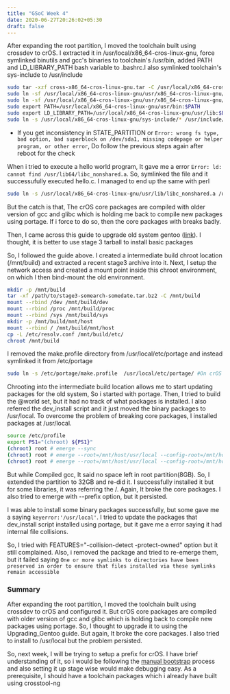 ```yaml
---
title: "GSoC Week 4"
date: 2020-06-27T20:26:02+05:30
draft: false
---
```


After expanding the root partition, I moved the toolchain built using crossdev to crOS. I extracted it in /usr/local/x86_64-cros-linux-gnu, force symlinked binutils and gcc's binaries  to toolchain's /usr/bin, added PATH and LD_LIBRARY_PATH bash variable to .bashrc.I also symlinked toolchain's sys-include to /usr/include
```bash
sudo tar -xzf cross-x86_64-cros-linux-gnu.tar -C /usr/local/x86_64-cros-linux-gnu/
sudo ln -sf /usr/local/x86_64-cros-linux-gnu/usr/x86_64-cros-linux-gnu/gcc-bin/9.3.0/*  /usr/local/x86_64-cros-linux-gnu/usr/bin/
sudo ln -sf /usr/local/x86_64-cros-linux-gnu/usr/x86_64-cros-linux-gnu/binutils-bin/2.33.1/*  /usr/local/x86_64-cros-linux-gnu/usr/bin/
sudo export PATH=/usr/local/x86_64-cros-linux-gnu/usr/bin:$PATH
sudo export LD_LIBRARY_PATH=/usr/local/x86_64-cros-linux-gnu/usr/lib:$LD_LIBRARY_PATH
sudo ln -s /usr/local/x86_64-cros-linux-gnu/sys-include/* /usr/include/
```

- If you get inconsistency in STATE_PARTITION or ```Error: wrong fs type, bad option, bad superblock on /dev/sda1, missing codepage or helper program, or other error```, Do follow the previous steps  again after reboot for the  check

When i tried to execute a hello world program, It gave me a error ```Error: ld: cannot find /usr/lib64/libc_nonshared.a```. So, symlinked the file and it successufully executed hello.c. I managed to end up the same with perl
```bash
sudo ln -s /usr/local/x86_64-cros-linux-gnu/usr/lib/libc_nonshared.a /usr/lib64/libc_nonshared.a
```

But the catch is that, The crOS core packages are compiled with older version of gcc and glibc which is holding me back to compile new packages using portage. If i force to do so, then the core packages with breaks badly.

Then, I came across this guide to upgrade old system gentoo ([link](https://wiki.gentoo.org/wiki/Upgrading_Gentoo)). I thought, it is better to use stage 3 tarball to install basic packages

So, I followed the guide above. I created a intermediate build chroot location (/mnt/build) and extracted a recent stage3 archive into it. Next, I setup the network access and created a mount point inside this chroot environment, on which I then bind-mount the old environment. 
```bash
mkdir -p /mnt/build
tar -xf /path/to/stage3-somearch-somedate.tar.bz2 -C /mnt/build
mount --rbind /dev /mnt/build/dev
mount --rbind /proc /mnt/build/proc
mount --rbind /sys /mnt/build/sys
mkdir -p /mnt/build/mnt/host
mount --rbind / /mnt/build/mnt/host
cp -L /etc/resolv.conf /mnt/build/etc/
chroot /mnt/build
```

I removed the make.profile directory from /usr/local/etc/portage and instead symlinked it from /etc/portage
```bash
sudo ln -s /etc/portage/make.profile  /usr/local/etc/portage/ #On crOS and not the build chroot
```

Chrooting into the intermediate build location allows me to start updating packages for the old system, So i started with portage. Then, I tried to build the @world set, but it had no track of what packages is installed. I also referred the dev_install script and it just moved the binary packages to /usr/local. To overcome the problem of breaking core packages, I installed packages at /usr/local. 
```bash
source /etc/profile
export PS1="(chroot) ${PS1}"
(chroot) root # emerge --sync
(chroot) root # emerge --root=/mnt/host/usr/local --config-root=/mnt/host/usr/local --verbose --oneshot sys-apps/portage
(chroot) root # emerge --root=/mnt/host/usr/local --config-root=/mnt/host/usr/local -av1 sys-devel/gcc
```

But while Compiled gcc, It said no space left in root partition(8GB). So, I extended the partition to 32GB and re-did it. I successfully installed it but for some libraries, it was referring the /. Again, It broke the core packages. I also tried to emerge with --prefix option, but it persisted.

I was able to install some binary packages successfully, but some gave me a saying ```keyerror:'/usr/local'```. I tried to update the packages that dev_install script installed using portage, but it gave me a error saying it had internal file collisions. 

So, I tried with FEATURES="-collision-detect -protect-owned" option but it still complained. Also, i removed the package and tried to re-emerge them, but it failed saying ```One or more symlinks to directories have been preserved in order to ensure that files installed via these symlinks remain accessible```

### Summary

After expanding the root partition, I moved the toolchain built using crossdev to crOS and configured it. But crOS core packages are compiled with older version of gcc and glibc which is holding back to compile new packages using portage. So, I thought to upgrade it to using the Upgrading_Gentoo guide. But again, It broke the core packages. I also tried to install to /usr/local but the problem persisted.

So, next week, I will be trying to setup a prefix for crOS. I have brief understanding of it, so i would be following the [manual bootstrap](https://wiki.gentoo.org/wiki/Project:Prefix/Manual_Bootstrap) process and also setting it up stage wise would make debugging easy. As a prerequisite, I should have a toolchain packages which i already have built using crosstool-ng
